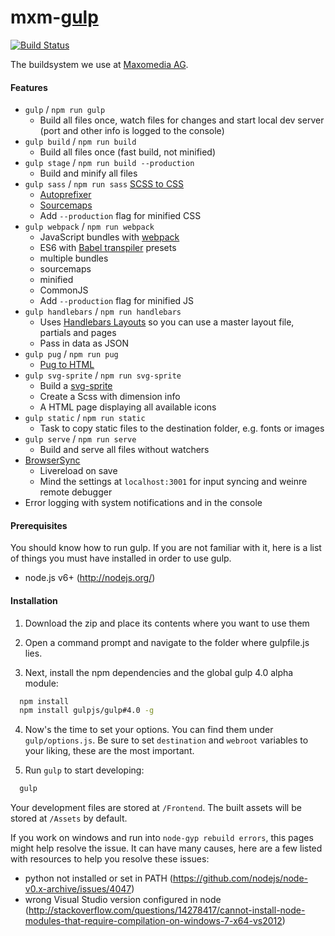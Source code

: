 # mxm-[gulp](https://github.com/gulpjs/gulp)
[![Build Status](https://travis-ci.org/maxomedia/mxm-gulp.svg?branch=develop)](https://travis-ci.org/maxomedia/mxm-gulp)

The buildsystem we use at [Maxomedia AG](https://maxomedia.ch/).

#### Features
- `gulp` / `npm run gulp`
  - Build all files once, watch files for changes and start local dev server (port and other info is logged to the console)
- `gulp build` / `npm run build`
  - Build all files once (fast build, not minified)
- `gulp stage` / `npm run build --production`
  - Build and minify all files
- `gulp sass` / `npm run sass` [SCSS to CSS](https://github.com/dlmanning/gulp-sass)
  - [Autoprefixer](https://github.com/sindresorhus/gulp-autoprefixer)
  - [Sourcemaps](https://github.com/floridoo/gulp-sourcemaps)
  - Add `--production` flag for minified CSS
- `gulp webpack` / `npm run webpack`
  - JavaScript bundles with [webpack](https://github.com/webpack/webpack)
  - ES6 with [Babel transpiler](https://babeljs.io/docs/plugins/preset-es2015/) presets
  - multiple bundles
  - sourcemaps
  - minified
  - CommonJS
  - Add `--production` flag for minified JS
- `gulp handlebars` / `npm run handlebars`
  - Uses [Handlebars Layouts](https://github.com/shannonmoeller/handlebars-layouts) so you can use a master layout file, partials and pages
  - Pass in data as JSON
- `gulp pug` / `npm run pug`
  - [Pug to HTML](https://github.com/pugjs/gulp-pug)
- `gulp svg-sprite` / `npm run svg-sprite`
  - Build a [svg-sprite](https://github.com/jkphl/gulp-svg-sprite)
  - Create a Scss with dimension info
  - A HTML page displaying all available icons
- `gulp static` / `npm run static`
  - Task to copy static files to the destination folder, e.g. fonts or images
- `gulp serve` / `npm run serve`
  - Build and serve all files without watchers
- [BrowserSync](https://github.com/BrowserSync/browser-sync)
  - Livereload on save
  - Mind the settings at `localhost:3001` for input syncing and weinre remote debugger
- Error logging with system notifications and in the console

#### Prerequisites
You should know how to run gulp. If you are not familiar with it, here is a list of things you must have installed in order to use gulp.
- node.js v6+ (http://nodejs.org/)

#### Installation
1. Download the zip and place its contents where you want to use them

2. Open a command prompt and navigate to the folder where gulpfile.js lies.

3. Next, install the npm dependencies and the global gulp 4.0 alpha module:
  ```bash
    npm install
    npm install gulpjs/gulp#4.0 -g
  ```

4.  Now's the time to set your options. You can find them under `gulp/options.js`. Be sure to set `destination` and `webroot` variables to your liking, these are the most important.

5. Run `gulp` to start developing:
  ```bash
    gulp
  ```
  
  Your development files are stored at `/Frontend`. The built assets will be stored at `/Assets` by default.
  
If you work on windows and run into `node-gyp rebuild errors`, this pages might help resolve the issue. It can have many causes, here are a few listed with resources to help you resolve these issues:
 - python not installed or set in PATH (https://github.com/nodejs/node-v0.x-archive/issues/4047)
 - wrong Visual Studio version configured in node (http://stackoverflow.com/questions/14278417/cannot-install-node-modules-that-require-compilation-on-windows-7-x64-vs2012)
